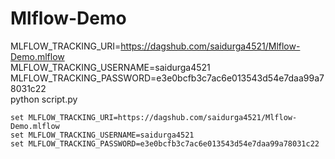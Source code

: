 # Mlflow-Demo

MLFLOW_TRACKING_URI=https://dagshub.com/saidurga4521/Mlflow-Demo.mlflow \
MLFLOW_TRACKING_USERNAME=saidurga4521 \
MLFLOW_TRACKING_PASSWORD=e3e0bcfb3c7ac6e013543d54e7daa99a78031c22 \
python script.py

```
set MLFLOW_TRACKING_URI=https://dagshub.com/saidurga4521/Mlflow-Demo.mlflow
set MLFLOW_TRACKING_USERNAME=saidurga4521
set MLFLOW_TRACKING_PASSWORD=e3e0bcfb3c7ac6e013543d54e7daa99a78031c22

```
